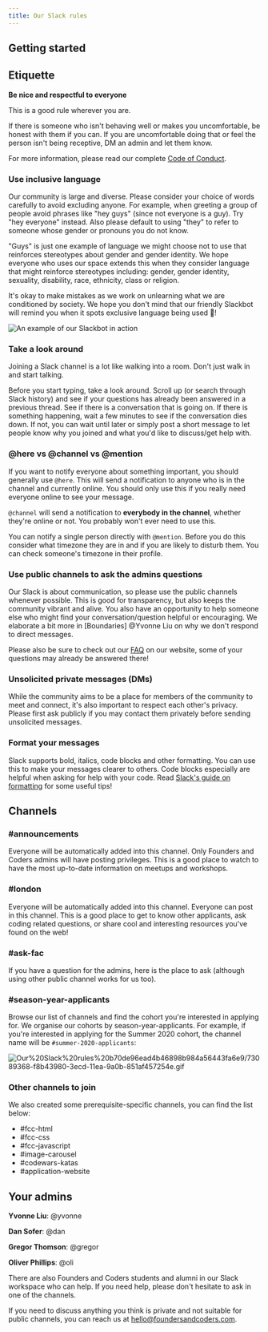 ```yaml
---
title: Our Slack rules
---
```


## Getting started

## Etiquette

**Be nice and respectful to everyone**

This is a good rule wherever you are.

If there is someone who isn't behaving well or makes you uncomfortable, be honest with them if you can. If you are uncomfortable doing that or feel the person isn't being receptive, DM an admin and let them know.

For more information, please read our complete [Code of Conduct](https://www.foundersandcoders.com/slack/).

### **Use inclusive language**

Our community is large and diverse. Please consider your choice of words carefully to avoid excluding anyone. For example, when greeting a group of people avoid phrases like "hey guys" (since not everyone is a guy). Try "hey everyone" instead. Also please default to using "they" to refer to someone whose gender or pronouns you do not know.

"Guys" is just one example of language we might choose not to use that reinforces stereotypes about gender and gender identity. We hope everyone who uses our space extends this when they consider language that might reinforce stereotypes including: gender, gender identity, sexuality, disability, race, ethnicity, class or religion.

It's okay to make mistakes as we work on unlearning what we are conditioned by society. We hope you don't mind that our friendly Slackbot will remind you when it spots exclusive language being used 🤖!

![An example of our Slackbot in action](/assets/media/slack-rules-bot.png)

### **Take a look around**

Joining a Slack channel is a lot like walking into a room. Don't just walk in and start talking.

Before you start typing, take a look around. Scroll up (or search through Slack history) and see if your questions has already been answered in a previous thread. See if there is a conversation that is going on. If there is something happening, wait a few minutes to see if the conversation dies down. If not, you can wait until later or simply post a short message to let people know why you joined and what you'd like to discuss/get help with.

### **@here vs @channel vs @mention**

If you want to notify everyone about something important, you should generally use `@here`. This will send a notification to anyone who is in the channel and currently online. You should only use this if you really need everyone online to see your message.

`@channel` will send a notification to **everybody in the channel**, whether they're online or not. You probably won't ever need to use this.

You can notify a single person directly with `@mention`. Before you do this consider what timezone they are in and if you are likely to disturb them. You can check someone's timezone in their profile.

### **Use public channels to ask the admins questions**

Our Slack is about communication, so please use the public channels whenever possible. This is good for transparency, but also keeps the community vibrant and alive. You also have an opportunity to help someone else who might find your conversation/question helpful or encouraging. We elaborate a bit more in [Boundaries] @Yvonne Liu on why we don't respond to direct messages.

Please also be sure to check out our [FAQ](https://www.foundersandcoders.com/about/) on our website, some of your questions may already be answered there!

### **Unsolicited private messages (DMs)**

While the community aims to be a place for members of the community to meet and connect, it's also important to respect each other's privacy. Please first ask publicly if you may contact them privately before sending unsolicited messages.

### **Format your messages**

Slack supports bold, italics, code blocks and other formatting. You can use this to make your messages clearer to others. Code blocks especially are helpful when asking for help with your code. Read [Slack's guide on formatting](https://slack.com/intl/en-gb/help/articles/202288908-Format-your-messages) for some useful tips!

## Channels

### **#announcements**

Everyone will be automatically added into this channel. Only Founders and Coders admins will have posting privileges. This is a good place to watch to have the most up-to-date information on meetups and workshops.

### **#london**

Everyone will be automatically added into this channel. Everyone can post in this channel. This is a good place to get to know other applicants, ask coding related questions, or share cool and interesting resources you've found on the web!

### **#ask-fac**

If you have a question for the admins, here is the place to ask (although using other public channel works for us too).

### **#season-year-applicants**

Browse our list of channels and find the cohort you're interested in applying for. We organise our cohorts by season-year-applicants. For example, if you're interested in applying for the Summer 2020 cohort, the channel name will be `#summer-2020-applicants`:

![Our%20Slack%20rules%20b70de96ead4b46898b984a56443fa6e9/73089368-f8b43980-3ecd-11ea-9a0b-851af457254e.gif](/assets/media/slack-rules-find-channel.gif)

### Other channels to join

We also created some prerequisite-specific channels, you can find the list below:

- #fcc-html
- #fcc-css
- #fcc-javascript
- #image-carousel
- #codewars-katas
- #application-website

## Your admins

**Yvonne Liu**: @yvonne

**Dan Sofer**: @dan

**Gregor Thomson**: @gregor

**Oliver Phillips**: @oli

There are also Founders and Coders students and alumni in our Slack workspace who can help. If you need help, please don't hesitate to ask in one of the channels.

If you need to discuss anything you think is private and not suitable for public channels, you can reach us at [hello@foundersandcoders.com](mailto:hello@foundersandcoders.com).
